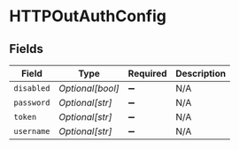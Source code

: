 # HTTPOutAuthConfig


## Fields

| Field              | Type               | Required           | Description        |
| ------------------ | ------------------ | ------------------ | ------------------ |
| `disabled`         | *Optional[bool]*   | :heavy_minus_sign: | N/A                |
| `password`         | *Optional[str]*    | :heavy_minus_sign: | N/A                |
| `token`            | *Optional[str]*    | :heavy_minus_sign: | N/A                |
| `username`         | *Optional[str]*    | :heavy_minus_sign: | N/A                |